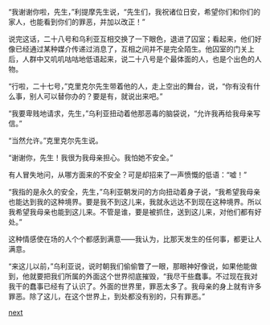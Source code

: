
“我谢谢你啦，先生，”利提摩先生说，“先生们，我祝诸位日安，希望你们和你们的家人，也能看到你们的罪恶，并加以改正！”

说完这话，二十八号和乌利亚互相交换了一下眼色，退进了囚室；看起来，他们好像已经通过某种媒介传递过消息了，互相之间并不是完全陌生。他囚室的门关上后，人群中又叽叽咕咕地低语起来，说二十八号是个最体面的人，也是个出色的人物。

“行啦，二十七号，”克里克尔先生带着他的人，走上空出的舞台，说，“你有没有什么事，别人可以替你办的？要是有，就说出来吧。”

“我要卑贱地请求，先生，”乌利亚扭动着他那恶毒的脑袋说，“允许我再给我母亲写信。”

“当然允许。”克里克尔先生说。

“谢谢你，先生！我很为我母亲担心。我怕她不安全。”

有人冒失地问，从哪方面来的不安全？可是却招来了一声愤慨的低语：“嘘！”

“我指的是永久的安全，先生，”乌利亚朝发问的方向扭动着身子说，“我希望我母亲也能达到我的这种境界。要是我不到这儿来，我就永远达不到现在这种境界。所以我希望我母亲也能到这儿来。不管是谁，要是被抓住，送到这儿来，对他们都有好处。”

这种情感使在场的人个个都感到满意——我认为，比那天发生的任何事，都更让人满意。

“来这儿以前，”乌利亚说，说时朝我们偷偷瞥了一眼，那眼神好像说，如果他能做到，他就要把我们所属的外面这个世界彻底摧毁，“我尽干些蠢事。不过现在我对我干的蠢事已经有了认识了。外面的世界里，罪恶太多了。我母亲的身上就有许多罪恶。除了这儿，在这个世界上，到处都没有别的，只有罪恶。”

[next](page756.md)